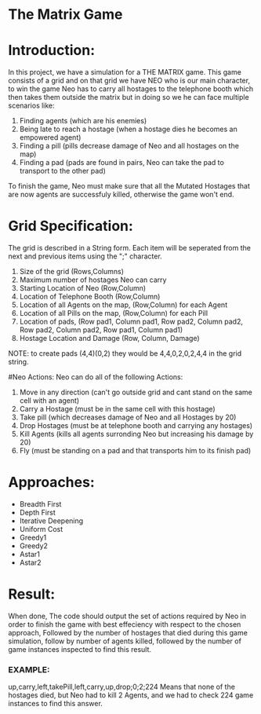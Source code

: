 
# The Matrix Game

# Introduction:
In this project, we have a simulation for a THE MATRIX game. This game consists of a grid and on that grid we have NEO who is our main character, to win the game Neo has to carry all hostages to the telephone booth which then takes them outside the matrix but in doing so we he can face multiple scenarios like: 

1. Finding agents (which are his enemies)
2. Being late to reach a hostage (when a hostage dies he becomes an empowered agent)
3. Finding a pill (pills decrease damage of Neo and all hostages on the map)
4. Finding a pad (pads are found in pairs, Neo can take the pad to transport to the other pad)

To finish the game, Neo must make sure that all the Mutated Hostages that are now agents are successfuly killed, otherwise the game won't end.

# Grid Specification:
The grid is described in a String form. Each item will be seperated from the next and previous items using the ";" character.

1. Size of the grid (Rows,Columns)
2. Maximum number of hostages Neo can carry
3. Starting Location of Neo (Row,Column)
4. Location of Telephone Booth (Row,Column)
5. Location of all Agents on the map, (Row,Column) for each Agent
6. Location of all Pills on the map, (Row,Column) for each Pill
7. Location of pads, (Row pad1, Column pad1, Row pad2, Column pad2, Row pad2, Column pad2, Row pad1, Column pad1)
8. Hostage Location and Damage (Row, Column, Damage)

NOTE: to create pads (4,4)(0,2) they would be 4,4,0,2,0,2,4,4 in the grid string.

#Neo Actions:
Neo can do all of the following Actions:

1. Move in any direction (can't go outside grid and cant stand on the same cell with an agent)
2. Carry a Hostage (must be in the same cell with this hostage)
3. Take pill (which decreases damage of Neo and all Hostages by 20)
4. Drop Hostages (must be at telephone booth and carrying any hostages)
5. Kill Agents (kills all agents surronding Neo but increasing his damage by 20)
6. Fly (must be standing on a pad and that transports him to its finish pad) 

# Approaches: 

- Breadth First
- Depth First
- Iterative Deepening
- Uniform Cost
- Greedy1
- Greedy2
- Astar1
- Astar2

# Result:
When done, The code should output the set of actions required by Neo in order to finish the game with best effeciency with respect to the chosen approach, Followed by the number of hostages that died during this game simulation, follow by number of agents killed, followed by the number of game instances inspected to find this result.

### EXAMPLE:
up,carry,left,takePill,left,carry,up,drop;0;2;224
Means that none of the hostages died, but Neo had to kill 2 Agents, and we had to check 224 game instances to find this answer.


